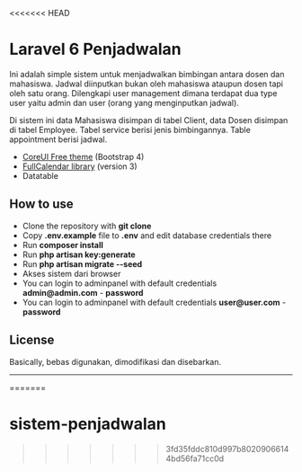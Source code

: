 <<<<<<< HEAD
# Laravel 6 Penjadwalan

Ini adalah simple sistem untuk menjadwalkan bimbingan antara dosen dan mahasiswa. Jadwal diinputkan bukan oleh mahasiswa ataupun dosen tapi oleh satu orang. Dilengkapi user management dimana terdapat dua type user yaitu admin dan user (orang yang menginputkan jadwal). 

Di sistem ini data Mahasiswa disimpan di tabel Client, data Dosen disimpan di tabel Employee.
Tabel service berisi jenis bimbingannya.
Table appointment berisi jadwal.

- [CoreUI Free theme](https://coreui.io/demo/#main.html) (Bootstrap 4)
- [FullCalendar library](https://fullcalendar.io/) (version 3)
- Datatable

## How to use

- Clone the repository with __git clone__
- Copy __.env.example__ file to __.env__ and edit database credentials there
- Run __composer install__
- Run __php artisan key:generate__
- Run __php artisan migrate --seed__
- Akses sistem dari browser
- You can login to adminpanel with default credentials __admin@admin.com__ - __password__
- You can login to adminpanel with default credentials __user@user.com__ - __password__

## License

Basically, bebas digunakan, dimodifikasi dan disebarkan.

---
=======
# sistem-penjadwalan
>>>>>>> 3fd35fddc810d997b80209066144bd56fa71cc0d
